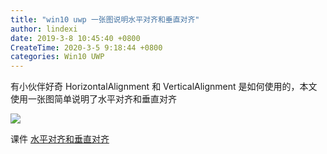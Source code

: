 ```yaml
---
title: "win10 uwp 一张图说明水平对齐和垂直对齐"
author: lindexi
date: 2019-3-8 10:45:40 +0800
CreateTime: 2020-3-5 9:18:44 +0800
categories: Win10 UWP
---
```


有小伙伴好奇 HorizontalAlignment 和 VerticalAlignment 是如何使用的，本文使用一张图简单说明了水平对齐和垂直对齐

<!--more-->


<!-- csdn -->

![](http://image.acmx.xyz/lindexi%2F201938104445786)

课件 [水平对齐和垂直对齐](https://r302.cc/AnGyJn?platform=enpc&channel=copylink)

